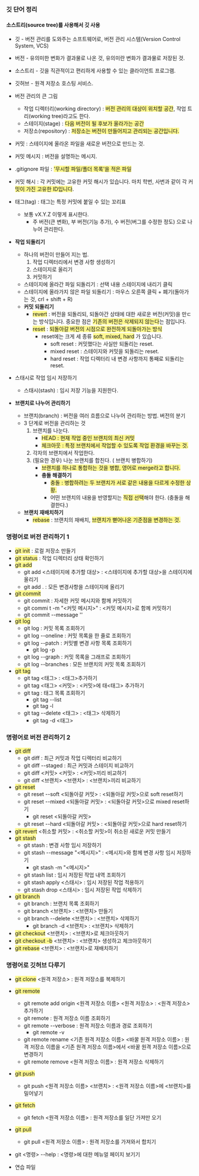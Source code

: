 
### 깃 단어 정리
#### 소스트리(source tree)를 사용해서 깃 사용
-  깃 - 버전 관리를 도와주는 소프트웨어로, 버전 관리 시스템(Version Control System, VCS)
-  버전 - 유의미한 변화가 결과물로 나온 것, 유의미란 변화가 결과물로 저장된 것.
-  소스트리 - 깃을 직관적이고 편리하게 사용할 수 있는 클라이언트 프로그램.
-  깃허브 - 원격 저장소 호스팅 서비스.
-  버전 관리의 큰 그림
	- 작업 디렉터리(working directory) :  <span style="background:#fff88f">버전 관리의 대상이 위치할 공간</span>,  작업 트리(working tree)라고도 한다.
	- 스테이지(stage) : <span style="background:#fff88f">다음 버전이 될 후보가 올라가는 공간</span> 
	- 저장소(repository) : <span style="background:#fff88f">저장소는 버전이 만들어지고 관리되는 공간입니다.</span>

- 커밋 : 스테이지에 올라온 파일을 새로운 버전으로 만드는 것.
- 커밋 메시지 : 버전을 설명하는 메시지.
-  .gitignore 파일 : <span style="background:#fff88f">'무시할 파일/폴더 목록'을 적은 파일</span>
- 커밋 해시 : 각 커밋에는 고유한 커밋 해시가 있습니다. 마치 학번, 사번과 같이 각 커<span style="background:#fff88f">밋이 가진 고유한 ID입니다</span>.
- 태그(tag) : 태그는 특정 커밋에 붙일 수 있는 꼬리표
	-  보통  vX.Y.Z 이렇게 표시한다.  
		- 주 버전(큰 변화), 부 버전(기능 추가), 수 버전(버그를 수정한 정도) 으로 나누어 관리한다.
-  **작업 되돌리기** 
	- 하나의 버전이 만들어 지는 법.
		 1. 작업 디렉터리에서 변경 사항 생성하기
		 2. 스테이지로 올리기
		 3. 커밋하기
	-  스테이지에 올라간 파일 되돌리기 : 선택 내용 스테이지에 내리기 클릭
	- 스테이지에 올라가지 않은 파일 되돌리기 : 마우스 오른쪽 클릭 + 폐기(돌아가는 것, crl + shift + R)
	-  **커밋 되돌리기**
		- <span style="background:#fff88f">revert</span> : 버전을 되돌리되, 되돌아간 상태에 대한 새로운 버전(커밋)을 만ㄷ는 방식입니다. 중요한 점은 <span style="background:#fff88f">기존의 버전은 삭제되지 않는다</span>는 점입니다.
		- <span style="background:#fff88f">reset</span> :  <span style="background:#fff88f">되돌아갈 버전의 시점으로 완전하게 되돌아가는 방식</span>
			- reset에는 크게 세 종류 <span style="background:#fff88f">soft, mixed, hard</span> 가 있습니다.
				- soft reset : 커밋했다는 사실만 되돌리는 reset.
				-  mixed reset : 스테이지와 커밋을 되돌리는 reset.
				- hard reset : 작업 디렉터리 내 변경 사항까지 통째로 되돌리는 reset.
- 스태시로 작업 임시 저장하기
	- 스태시(stash) : 임시 저장 기능을 지원한다.
- **브랜치로 나누어 관리하기**
	- 브랜치(branch) : 버전을 여러 흐름으로 나누어 관리하는 방법. 버전의 분기
	- 3 단계로 버전을 관리하는 것
		1.  브랜치를 나눈다.
			- <span style="background:#fff88f">HEAD : 현재 작업 중인 브랜치의 최신 커밋</span>
			- <span style="background:#fff88f">체크아웃 : 특정 브랜치에서 작업할 수 있도록 작업 환경을 바꾸는 것.</span>
		2. 각자의 브랜치에서 작업한다.
		3. (필요한 경우) 나눈 브랜치를 합친다. ( 브랜치 병합하기)
			- <span style="background:#fff88f">브랜치를 하나로 통합하는 것을 병합, 영어로 merge라고 합니다.</span>
			- **충돌 해결하기**
				- <span style="background:#fff88f">충돌 : 병합하려는 두 브랜치가 서로 같은 내용을 다르게 수정한 상황.</span>
				- 어떤 브랜치의 내용을 반영할지는 <span style="background:#fff88f">직접 선택</span>해야 한다. (충돌을 해결한다.)
	- **브랜치 재배치하기**
		- <span style="background:#fff88f">rebase</span> : 브랜치의 재배치, <span style="background:#fff88f">브랜치가 뻗어나온 기준점을 변경하는 것.</span>


### 명령어로 버전 관리하기 1
- <span style="background:#fff88f">git init</span> : 로컬 저장소 만들기
- <span style="background:#fff88f">git status</span> : 작업 디렉터리 상태 확인하기
- <span style="background:#fff88f">git add</span>
	- git add <스테이지에 추가할 대상> : <스테이지에 추가할 대상>을 스테이지에 올리기
	- git add .   :  모든 변경사항을 스테이지에 올리기
- <span style="background:#fff88f">git commit</span> 
	- git commit : 자세한 커밋 메시지와 함께 커밋하기
	- git commi t -m "<커밋 메시지>"  : <커밋 메시지>로 함께 커밋하기
	- git commit --message  '' 
- <span style="background:#fff88f">git log</span>
	- git log : 커밋 목록 조회하기
	- git log --oneline  :  커밋 목록을 한 줄로 조회하기
	- git log --patch  : 커밋별 변경 사항 목록 조회하기
		-  git log -p
	- git log --graph  :  커밋 목록을 그래프로 조회하기
	- git log --branches  :  모든 브랜치의 커밋 목록 조회하기
- <span style="background:#fff88f">git tag</span>
	- git tag <태그>  :  <태그>추가하기
	- git tag <태그> <커밋>  :  <커밋>에 태<태그> 추가하기
	- git tag  :   태그 목록 조회하기
		- git tag --list
		- git tag -l
	- git tag --delete <태그>  :  <태그> 삭제하기
		- git tag -d <태그>

### 명령어로 버전 관리하기 2
-  <span style="background:#fff88f">git diff</span>
	- git diff  :  최근 커밋과 작업 디렉터리 비교하기
	- git diff --staged  :  최근 커밋과 스테이지 비교하기
	- git diff <커밋> <커밋> :  <커밋>끼리 비교하기
	- git diff <브랜치> <브랜치>  :  <브랜치>끼리 비교하기
- <span style="background:#fff88f">git reset</span>
	- git reset --soft <되돌아갈 커밋>  :  <되돌아갈 커밋>으로 soft reset하기
	- git reset --mixed <되돌아갈 커밋>  :  <되돌아갈 커밋>으로 mixed reset하기
		- git reset <되돌아갈 커밋>
	- git reset --hard <되돌아갈 커밋>  :  <되돌아갈 커밋>으로 hard reset하기
- <span style="background:#fff88f">git revert</span> <취소할 커밋>  :  <취소할 커밋>이 취소된 새로운 커밋 만들기
- <span style="background:#fff88f">git stash</span>
	- git stash : 변경 사항 임시 저장하기
	- git stash --message "<메시지>"  :  <메시지>와 함께 변경 사항 임시 저장하기
		- git stash -m "<메시지>"
	- git stash list  :  임시 저장된 작업 내역 조회하기
	- git stash apply <스태시> :  임시 저장된 작업 적용하기
	- git stash drop <스태시> :  임시 저장된 작업 삭제하기
- <span style="background:#fff88f">git branch</span>
	- git branch : 브랜치 목록 조회하기
	- git branch <브랜치> :  <브랜치> 만들기
	- git branch --delete <브랜치> :  <브랜치> 삭제하기
		- git branch -d <브랜치> : <브랜치> 삭제하기
- <span style="background:#fff88f">git checkout</span> <브랜치> :  <브랜치>로 체크아웃하기
- <span style="background:#fff88f">git checkout -b</span> <브랜치> :  <브랜치> 생성하고 체크아웃하기
- <span style="background:#fff88f">git rebase</span> <브랜치>  :  <브랜치>로 재배치하기

### 명령어로 깃허브 다루기
- <span style="background:#fff88f">git clone</span> <원격 저장소> : 원격 저장소를 복제하기
- <span style="background:#fff88f">git remote</span>
	- git remote add origin <원격 저장소 이름> <원격 저장소> : <원격 저장소> 추가하기
	- git remote  :  원격 저장소 이름 조회하기
	- git remote --verbose  :  원격 저장소 이름과 경로 조회하기
		- git remote -v
	- git remote rename <기존 원격 저장소 이름> <바꿀 원격 저장소 이름> :  원격 저장소 이름을 <기존 원격 저장소 이름>에서 <바꿀 원격 저장소 이름>으로 변경하기
	- git remote remove <원격 저장소 이름> : 원격 저장소 삭제하기
- <span style="background:#fff88f">git push</span>
	- git push <원격 저장소 이름> <브랜치> : <원격 저장소 이름>에 <브랜치>를 밀어넣기
- <span style="background:#fff88f">git fetch</span>
	- git fetch <원격 저장소 이름> : 원격 저장소를 일단 가져만 오기
- <span style="background:#fff88f">git pull</span>
	- git pull <원격 저장소 이름>  :  원격 저장소를 가져와서 합치기
- git <명령> --help  :  <명령>에 대한 메뉴얼 페이지 보기기

- 연습 파일 